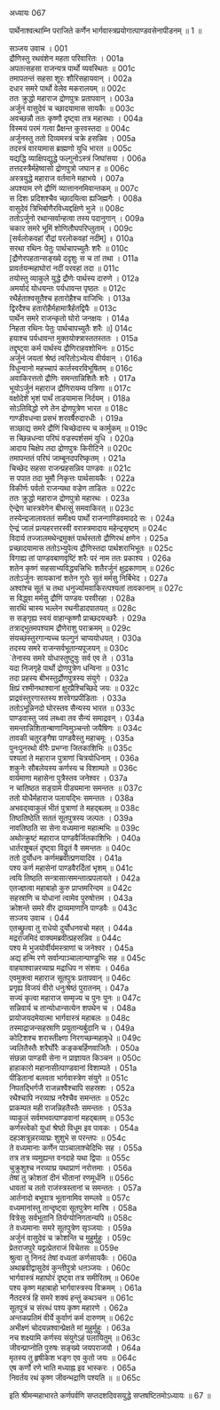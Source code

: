 अध्यायः 067

पार्थेनाश्वत्थाम्नि पराजिते कर्णेन भार्गवास्त्रप्रयोगात्पाण्डवसेनापीडनम् ॥ 1 ॥

सञ्जय उवाच ।	001  
द्रौणिस्तु रथवंशेन महता परिवारितः ।	001a  
अपतत्सहसा राजन्यत्र पार्थो व्यवस्थितः ॥	001c  
तमापतन्तं सहसा शूरः शौरिसहायवान् ।	002a  
दधार समरे पार्थो वेलेव मकरालयम् ॥	002c  
ततः क्रुद्धो महाराज द्रोणपुत्रः प्रतापवान् ।	003a  
अर्जुनं वासुदेवं च च्छादयामास सायकैः ॥	003c  
अवच्छन्नौ ततः कृष्णौ दृष्ट्वा तत्र महारथाः ।	004a  
विस्मयं परमं गत्वा प्रैक्षन्त कुरवस्तदा ॥	004c  
अर्जुनस्तु ततो दिव्यमस्त्रं चक्रे हसन्निव ।	005a  
तदस्त्रं वारयामास ब्राह्मणो युधि भारत ॥	005c  
यद्यद्धि व्याक्षिपद्युद्धे फल्गुनोऽस्त्रं जिघांसया ।	006a  
तत्तदस्त्रैर्महेष्वासो द्रोणपुत्रो जघान ह ॥	006c  
अस्त्रयुद्धे महाराज वर्तमाने महाभये ।	007a  
अपश्याम रणे द्रौणिं व्यात्ताननमिवान्तकम् ॥	007c  
स दिशः प्रदिशश्चैव च्छादयित्वा ह्यजिह्मगैः ।	008a  
वासुदेवं त्रिभिर्बाणैरविध्यद्दक्षिणे भुजे ॥	008c  
ततोऽर्जुनो रथान्सर्वान्हत्वा तस्य पदानुगान् ।	009a  
चकार समरे भूमिं शोणितौघपरिप्लुताम् ।	009c  
[सर्वलोकवहां रौद्रां परलोकवहां नदीम्] ॥	010a  
सरथा रथिनः पेतुः पार्थचापच्युतैः शरैः ॥	010c  
[द्रौणेरपहतान्सङ्ख्ये ददृशुः स च तां तथा ।	011a  
प्रावर्तयन्महाघोरां नदीं परवहां तदा ॥	011c  
तयोस्तु व्याकुले युद्धे द्रौणेः पार्थस्य दारुणे ।	012a  
अमर्यादं योधयन्तः पर्यधावन्त पृष्ठतः ॥	012c  
रथैर्हताश्वसूतैश्च हतारोहैश्च वाजिभिः ।	013a  
द्विरदैश्च हतारोहैर्महामात्रैर्हतद्विपैः ॥	013c  
पार्थेन समरे राजन्कृतो घोरो जनक्षयः ।	014a  
निहता रथिनः पेतुः पार्थचापच्युतैः शरैः ॥]	014c  
हयाश्च पर्यधावन्त मुक्तयोक्त्रास्ततस्ततः ।	015a  
तद्दृष्ट्वा कर्म पार्थस्य द्रौणिराहवशोभिनः ॥	015c  
अर्जुनं जयतां श्रेष्ठं त्वरितोऽभ्येत्य वीर्यवान् ।	016a  
विधुन्वानो महच्चापं कार्तस्वरविभूषितम् ॥	016c  
अवाकिरत्ततो द्रौणिः समन्तान्निशितैः शरैः ।	017a  
भूयोऽर्जुनं महाराज द्रौणिरायम्य पत्रिणा ॥	017c  
वक्षोदेशे भृशं पार्थं ताडयामास निर्दयम् ।	018a  
सोऽतिविद्धो रणे तेन द्रोणपुत्रेण भारत ॥	018c  
गाण्डीवधन्वा प्रसभं शरवर्षैरुदारधीः ।	019a  
सञ्छाद्य समरे द्रौणिं चिच्छेदास्य च कार्मुकम् ॥	019c  
स च्छिन्नधन्वा परिघं वज्रस्पर्शसमं युधि ।	020a  
आदाय चिक्षेप तदा द्रोणपुत्रः किरीटिने ॥	020c  
तमापन्ततं परिघं जाम्बूनदपरिष्कृतम् ।	021a  
चिच्छेद सहसा राजन्प्रहसन्निव पाण्डवः ॥	021c  
स पपात तदा भूमौ निकृत्तः पार्थसायकैः ।	022a  
विकीर्णः पर्वतो राजन्यथा वज्रेण ताडितः ॥	022c  
ततः क्रुद्धो महाराज द्रोणपुत्रो महारथः ।	023a  
ऐन्द्रेण चास्त्रवेगेन बीभत्सुं समवाकिरत् ॥	023c  
तस्येन्द्रजालावततं समीक्ष्य पार्थो राजन्गाण्डिवमाददे सः ।	024a  
ऐन्द्रं जालं प्रत्यहरत्तरस्वी वरास्त्रमादाय महेन्द्रसृष्टम् ॥	024c  
विदार्य तज्जालमथेन्द्रमुक्तं पार्थस्ततो द्रौणिरथं क्षणेन ।	025a  
प्रच्छादयामास ततोऽभ्युपेत्य द्रौणिस्तदा पार्थशराभिभूतः ॥	025c  
विगाह्य तां पाण्डवबाणवृष्टिं शरैः परं नाम ततः प्रकाश्य ।	026a  
शतेन कृष्णं सहसाभ्यविद्ध्यत्त्रिभिः शतैरर्जुनं क्षुद्रकाणाम् ॥	026c  
ततोऽर्जुनः सायकानां शतेन गुरोः सुतं मर्मसु निर्बिभेद ।	027a  
अश्वांश्च सूतं च तथा धनुर्ज्यामवाकिरत्पश्यतां तावकानाम् ॥	027c  
स विद्ध्वा मर्मसु द्रौणिं पाण्डवः परवीरहा ।	028a  
सारथिं चास्य भल्लेन रथनीडादपातयत् ॥	028c  
स सङ्गृह्य स्वयं वाहान्कृष्णौ प्राच्छदयच्छरैः ।	029a  
तत्राद्भुतमपश्याम द्रौणेराशु पराक्रमम् ॥	029c  
संयच्छंस्तुरगान्यच्च फल्गुनं चाप्ययोधयत् ।	030a  
तदस्य समरे राजन्सर्वभूतान्यपूजयन् ॥	030c  
`तेनास्य समरे योधास्तुष्टुवुः सर्व एव ते ।	031a  
यदा निजगृहे पार्थो द्रोणपुत्रेण धन्विना ॥	031c  
तदा प्रहस्य बीभस्तुर्द्रोणपुत्रस्य संयुगे ।	032a  
क्षिप्रं रश्मीनथाश्वानां क्षुरप्रैश्चिच्छिदे जयः ॥	032c  
प्राद्रवंस्तुरगास्तस्य शरवेगप्रपीडिताः ।	033a  
ततोऽभून्निनदो घोरस्तव सैन्यस्य भारत ॥	033c  
पाण्डवास्तु जयं लब्ध्वा तव सैन्यं समाद्रवन् ।	034a  
समन्तान्निशितान्बाणान्विमुञ्चन्तो जयैषिणः ॥	034c  
तावकी चतुरङ्गैषा पाण्डवैस्तु महाचमूः ।	035a  
पुनःपुनरथो वीरैः प्रभग्ना जितकाशिभिः ॥	035c  
पश्यतां ते महाराज पुत्राणां चित्रयोधिनाम् ।	036a  
शकुनेः सौबलेयस्य कर्णस्य च विशाम्पते ॥	036c  
वार्यमाणा महासेना पुत्रैस्तव जनेश्वर ।	037a  
न चातिष्ठत सङ्ग्रामे पीड्यमाना समन्ततः ॥	037c  
ततो योधैर्महाराज पलायद्भिः समन्ततः ।	038a  
अभवद्य्वाकुलं भीतं पुत्राणां ते महद्बलम् ॥	038c  
तिष्ठतिष्ठेति सततं सूतपुत्रस्य जल्पतः ।	039a  
नावतिष्ठति सा सेना वध्यमाना महात्मभिः ॥	039c  
अथोत्क्रुष्टं महाराज पाण्डवैर्जितकाशिभिः ।	040a  
धार्तराष्ट्रबलं दृष्ट्वा विद्रुतं वै समन्ततः ॥	040c  
ततो दुर्योधनः कर्णमब्रवीत्प्रणयादिव ।	041a  
पश्य कर्ण महासेनां पाण्डवैरर्दितां भृशम् ॥	041c  
त्वयि तिष्ठति सन्त्रासात्समन्तात्प्रपलायते ।	042a  
एतज्ज्ञत्वा महाबाहो कुरु प्राप्तमरिन्दम ॥	042c  
सहस्राणि च योधानां त्वामेव पुरुषोत्तम ।	043a  
क्रोशन्ते समरे वीर द्राव्यमाणानि पाण्डवैः ॥	043c  
सञ्जय उवाच ।	044  
एतच्छ्रुत्वा तु राधेयो दुर्योधनवचो महत् ।	044a  
मद्रराजमिदं वाक्यमब्रवीत्प्रहसन्निव ॥	044c  
पश्य मे भुजयोर्वीर्यमस्त्राणां च जनेश्वर ।	045a  
अद्य हन्मि रणे सर्वान्पाञ्चालान्पाण्डुभिः सह ॥	045c  
वाहयाश्वान्नरव्याघ्र मद्राधिप न संशयः ।	046a  
एवमुक्त्वा महाराज सूतपुत्रः प्रतापवान् ॥	046c  
प्रगृह्य विजयं वीरो धनुःश्रेष्ठं पुरातनम् ।	047a  
सज्यं कृत्वा महाराज सम्मृज्य च पुनः पुनः ॥	047c  
सन्निवार्य च तान्योधान्सत्येन शपथेन च ।	048a  
प्रायोजयदमेयात्मा भार्गवास्त्रं महाबलः ॥	048c  
तस्माद्राजन्सहस्राणि प्रयुतान्यर्बुदानि च ।	049a  
कोटिशश्च शरास्तीक्ष्णा निरगच्छन्महामृधे ॥	049c  
ज्वलितैस्तैः शरैर्घोरैः कङ्कबर्हिणवाजितैः ।	050a  
संछन्ना पाण्डवी सेना न प्राज्ञायत किञ्चन ॥	050c  
हाहाकारो महानासीत्पाण्डवानां विशाम्पते ।	051a  
पीडितानां बलवता भार्गवास्त्रेण संयुगे ॥	051c  
निपतद्भिर्गजै राजन्नश्वैश्चापि सहस्रशः ।	052a  
रथैश्चापि नरव्याघ्र नरैश्चैव समन्ततः ॥	052c  
प्राकम्पत मही राजन्निहतैस्तैः समन्ततः ।	053a  
व्याकुलं सर्वमभवत्पाण्डवानां महद्बलम् ॥	053c  
कर्णस्त्वेको युधां श्रेष्ठो विधूम इव पावकः ।	054a  
दहञ्शत्रून्नरव्याघ्रः शुशुभे स परन्तपः ॥	054c  
ते वध्यमानाः कर्णेन पाञ्चालाश्चेदिभिः सह ।	055a  
तत्र तत्र व्यमुह्यन्त वनदाहे यथा द्विपाः ॥	055c  
चुक्रुशुश्च नरव्याघ्र यथाप्राणं नरोत्तमाः ।	056a  
तेषां तु क्रोशतां दीनं भीतानां रणमूर्धनि ॥	056c  
धावतां च ततो राजंस्त्रस्तानां च समन्ततः ।	057a  
आर्तनादो बभूवात्र भूतानामिव सम्प्लवे ॥	057c  
वध्यमानांस्तु तान्दृष्ट्वा सूतपुत्रेण मारिष ।	058a  
वित्रेसुः सर्वभूतानि तिर्यग्योनिगतान्यपि ॥	058c  
ते वध्यमानाः समरे सूतपुत्रेण सृञ्जयाः ।	059a  
अर्जुनं वासुदेवं च क्रोशन्ति च मुहुर्मुहुः ।	059c  
प्रेतराजपुरे यद्वत्प्रेतराजं विचेतसः ॥	059e  
श्रुत्वा तु निनदं तेषां वध्यतां कर्णसायकैः ।	060a  
अथाब्रवीद्वासुदेवं कुन्तीपुत्रो धऩञ्जयः ।	060c  
भार्गवास्त्रं महाघोरं दृष्ट्वा तत्र समीरितम् ॥	060e  
पश्य कृष्ण महाबाहो भार्गवास्त्रस्य विक्रमम् ।	061a  
नैतदस्त्रं हि समरे शक्यं हन्तुं कथञ्चन ॥	061c  
सूतपुत्रं च संरब्धं पश्य कृष्ण महारणे ।	062a  
अन्तकप्रतिमं वीर्ये कुर्वाणं कर्म दारुणम् ॥	062c  
अभीक्ष्णं चोदयन्नश्वान्प्रेक्षते मां मुहुर्मुहुः ।	063a  
नच शक्ष्यामि कर्णस्य संयुगेऽहं पलायितुम् ॥	063c  
जीवन्प्राप्नोति पुरुषः सङ्ख्ये जयपराजयौ ।	064a  
मृतस्य तु हृषीकेश भङ्ग एव कुतो जयः ॥	064c  
एष कर्णो रणे भाति मध्याह्न इव भास्करः ।	065a  
निवर्तय रथं कृष्ण जीवन्भद्राणि पश्यति ॥ ॥	065c  

इति श्रीमन्महाभारते कर्णपर्वणि सप्तदशदिवसयुद्धे सप्तषष्टितमोऽध्यायः ॥ 67 ॥
